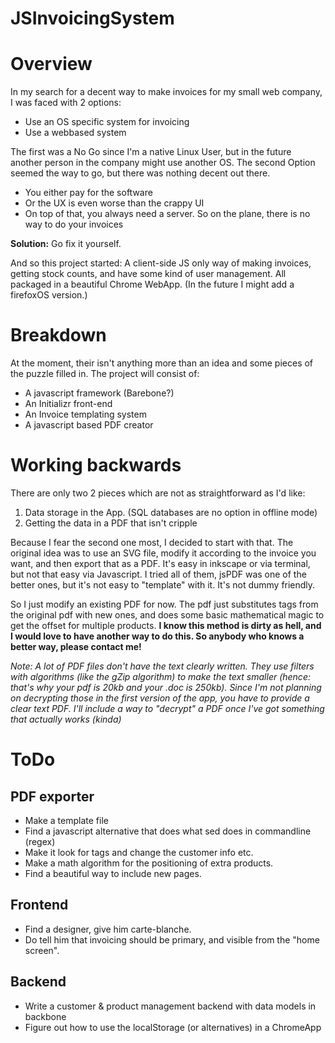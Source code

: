 JSInvoicingSystem
=================

# Overview
In my search for a decent way to make invoices for my small web company, I was faced with 2 options:

* Use an OS specific system for invoicing
* Use a webbased system

The first was a No Go since I'm a native Linux User, but in the future another person in the company might use another OS. The second Option seemed the way to go, but there was nothing decent out there. 

* You either pay for the software
* Or the UX is even worse than the crappy UI
* On top of that, you always need a server. So on the plane, there is no way to do your invoices

**Solution:** Go fix it yourself.

And so this project started: A client-side JS only way of making invoices, getting stock counts, and have some kind of user management. All packaged in a beautiful Chrome WebApp. (In the future I might add a firefoxOS version.)

# Breakdown
At the moment, their isn't anything more than an idea and some pieces of the puzzle filled in. The project will consist of:

* A javascript framework (Barebone?)
* An Initializr front-end
* An Invoice templating system
* A javascript based PDF creator

# Working backwards
There are only two 2 pieces which are not as straightforward as I'd like:

1. Data storage in the App. (SQL databases are no option in offline mode)
2. Getting the data in a PDF that isn't cripple

Because I fear the second one most, I decided to start with that. The original idea was to use an SVG file, modify it according to the invoice you want, and then export that as a PDF. It's easy in inkscape or via terminal, but not that easy via Javascript. I tried all of them, jsPDF was one of the better ones, but it's not easy to "template" with it. It's not dummy friendly.

So I just modify an existing PDF for now. The pdf just substitutes tags from the original pdf with new ones, and does some basic mathematical magic to get the offset for multiple products. **I know this method is dirty as hell, and I would love to have another way to do this. So anybody who knows a better way, please contact me!**

*Note: A lot of PDF files don't have the text clearly written. They use filters with algorithms (like the gZip algorithm) to make the text smaller (hence: that's why your pdf is 20kb and your .doc is 250kb). Since I'm not planning on decrypting those in the first version of the app, you have to provide a clear text PDF. I'll include a way to "decrypt" a PDF once I've got something that actually works (kinda)*

# ToDo
## PDF exporter

* Make a template file
* Find a javascript alternative that does what sed does in commandline (regex)
* Make it look for tags and change the customer info etc.
* Make a math algorithm for the positioning of extra products.
* Find a beautiful way to include new pages.

## Frontend
* Find a designer, give him carte-blanche.
* Do tell him that invoicing should be primary, and visible from the "home screen".

## Backend
* Write a customer & product management backend with data models in backbone
* Figure out how to use the localStorage (or alternatives) in a ChromeApp

